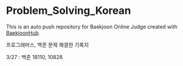 # Problem_Solving_Korean
This is an auto push repository for Baekjoon Online Judge created with [BaekjoonHub](https://github.com/BaekjoonHub/BaekjoonHub).

프로그래머스, 백준 문제 해결한 기록지

3/27 : 백준 18110, 10828
